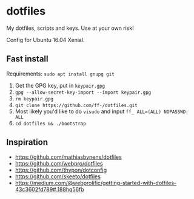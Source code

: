 # dotfiles

My dotfiles, scripts and keys. Use at your own risk!

Config for Ubuntu 16.04 Xenial.

## Fast install

Requirements: `sudo apt install gnupg git`

1. Get the GPG key, put in `keypair.gpg`
2. `gpg --allow-secret-key-import --import keypair.gpg`
3. `rm keypair.gpg`
4. `git clone https://github.com/ff-/dotfiles.git`
5. Most likely you'd like to do `visudo` and input `ff_ ALL=(ALL) NOPASSWD: ALL`
6. `cd dotfiles && ./bootstrap`

## Inspiration

- https://github.com/mathiasbynens/dotfiles
- https://github.com/webpro/dotfiles
- https://github.com/thypon/dotconfig
- https://github.com/skeeto/dotfiles
- https://medium.com/@webprolific/getting-started-with-dotfiles-43c3602fd789#.188hq56fb

